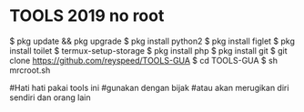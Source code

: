 # TOOLS 2019 no root #

$ pkg update && pkg upgrade
$ pkg install python2
$ pkg install figlet
$ pkg install toilet
$ termux-setup-storage
$ pkg install php
$ pkg install git
$ git clone https://github.com/reyspeed/TOOLS-GUA
$ cd TOOLS-GUA
$ sh mrcroot.sh


#Hati hati pakai tools ini
#gunakan dengan bijak
#atau akan merugikan diri sendiri dan orang lain 
